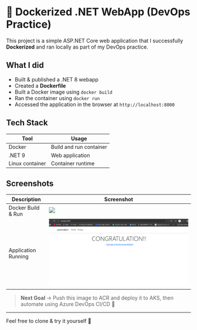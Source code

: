 # 🚀 Dockerized .NET WebApp (DevOps Practice)

This project is a simple ASP.NET Core web application that I successfully **Dockerized** and ran locally as part of my DevOps practice.

##  What I did

- Built & published a .NET 8 webapp
- Created a **Dockerfile**
- Built a Docker image using `docker build`
- Ran the container using `docker run`
- Accessed the application in the browser at `http://localhost:8000`

##  Tech Stack

| Tool            | Usage                          |
|-----------------|----------------------------------|
| Docker          | Build and run container         |
| .NET 9          | Web application                 |
| Linux container | Container runtime               |

##  Screenshots

| Description | Screenshot |
|-------------|------------|
| Docker Build & Run | ![](terminal.png,docker.png) |
| Application Running | ![](output.png) |

>  **Next Goal** → Push this image to ACR and deploy it to AKS, then automate using Azure DevOps CI/CD 🚀

---

Feel free to clone & try it yourself 🙂
